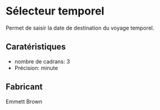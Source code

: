 # Sélecteur temporel

Permet de saisir la date de destination du voyage temporel.

## Caratéristiques

- nombre de cadrans: 3
- Précision: minute

## Fabricant

Emmett Brown

